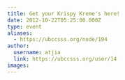 ```yaml
---
title: Get your Krispy Kreme's here! 
date: 2012-10-22T05:25:00.000Z
type: event
aliases:
  - https://ubccsss.org/node/194
author:
  username: atjia
  link: https://ubccsss.org/user/14
images:
---
```


